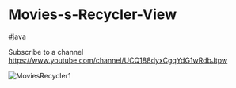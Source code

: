 # Movies-s-Recycler-View
#java

Subscribe to a channel
https://www.youtube.com/channel/UCQ188dyxCgqYdG1wRdbJtpw

![MoviesRecycler1](https://user-images.githubusercontent.com/71060268/93989633-c8e46b00-fda7-11ea-8d4c-2b3188eaa99a.png)
